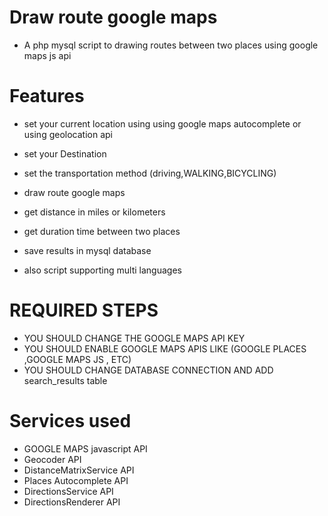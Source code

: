 # Draw route google maps
- A php mysql script to drawing routes between two places using google maps js api

# Features

* set your current location using using google maps autocomplete or using geolocation api
- set your Destination
- set the transportation method (driving,WALKING,BICYCLING)

- draw route google maps
- get distance in miles or kilometers
- get duration time between two places
- save results in mysql database
- also script supporting multi languages


# REQUIRED STEPS
- YOU SHOULD CHANGE THE GOOGLE MAPS API KEY
- YOU SHOULD ENABLE GOOGLE MAPS APIS LIKE (GOOGLE PLACES ,GOOGLE MAPS JS , ETC)
- YOU SHOULD CHANGE DATABASE CONNECTION AND ADD search_results table

# Services used 
- GOOGLE MAPS javascript API
- Geocoder API
- DistanceMatrixService API
- Places Autocomplete API
- DirectionsService API
- DirectionsRenderer API